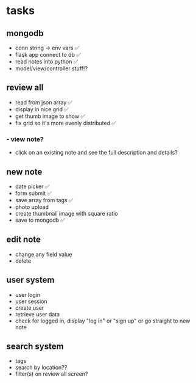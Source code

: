 # tasks
## mongodb
- conn string -> env vars ✅
- flask app connect to db ✅
- read notes into python ✅
- model/view/controller stuff!?

## review all
- read from json array ✅
- display in nice grid ✅
- get thumb image to show ✅
- fix grid so it's more evenly distributed ✅
### - view note?
- click on an existing note and see the full description and details?

## new note
- date picker ✅
- form submit ✅
- save array from tags ✅
- photo upload 
- create thumbnail image with square ratio
- save to mongodb ✅

## edit note
- change any field value
- delete

## user system
- user login
- user session
- create user
- retrieve user data
- check for logged in, display "log in" or "sign up" or go straight to new note

## search system
- tags
- search by location??
- filter(s) on review all screen?
